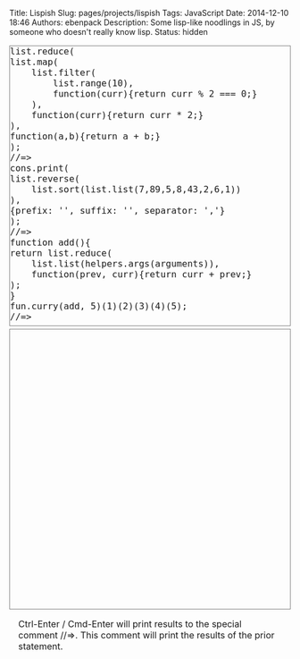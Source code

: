 Title: Lispish
Slug: pages/projects/lispish
Tags: JavaScript
Date: 2014-12-10 18:46
Authors: ebenpack
Description: Some lisp-like noodlings in JS, by someone who doesn't really know lisp.
Status: hidden

   
<script src="https://cdnjs.cloudflare.com/ajax/libs/ace/1.1.9/ace.js"></script>
<script type="text/javascript" src="https://cdnjs.cloudflare.com/ajax/libs/ace/1.1.9/ext-language_tools.js"></script>
<div style="font-size:16px;">
    <pre style="border:1px solid gray;height:500px;overflow-y: auto;margin-bottom: 5px;" id="input" contentEditable="true">list.reduce(
list.map(
    list.filter(
        list.range(10),
        function(curr){return curr % 2 === 0;}
    ),
    function(curr){return curr * 2;}
),
function(a,b){return a + b;}
);
//=>
cons.print(
list.reverse(
    list.sort(list.list(7,89,5,8,43,2,6,1))
),
{prefix: '', suffix: '', separator: ','}
);
//=>
function add(){
return list.reduce(
    list.list(helpers.args(arguments)),
    function(prev, curr){return curr + prev;}
);
}
fun.curry(add, 5)(1)(2)(3)(4)(5);
//=></pre>
    <div style="-webkit-columns: 3 auto;-moz-columns: 3 auto;columns: 3 auto;border:1px solid gray;height:500px;overflow-y: auto;" id="ref"></div>
    <div style="clear:both; margin:1em;">
        <p>Ctrl-Enter / Cmd-Enter will print results to the special comment //=>. This comment will print the results of the prior statement.</p>
    </div>
</div>
<script src="{filename}/js/bundle.js"></script>
<script>
main.initLispish('input', 'ref');
</script>